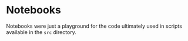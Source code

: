 # Notebooks

Notebooks were just a playground for the code ultimately used in scripts available in the `src` directory.